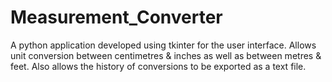 # Measurement_Converter
A python application developed using tkinter for the user interface.
Allows unit conversion between centimetres & inches as well as between metres & feet.
Also allows the history of conversions to be exported as a text file.
